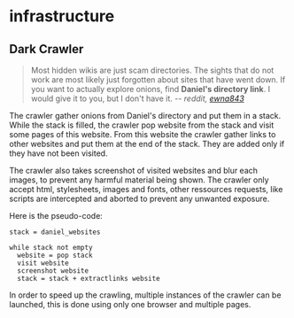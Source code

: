 # infrastructure

## Dark Crawler

> Most hidden wikis are just scam directories. The sights that do not work are most likely just forgotten about sites that have went down. If you want to actually explore onions, find **Daniel's directory link**. I would give it to you, but I don't have it.
> -- <cite>reddit, [ewna843](https://www.reddit.com/r/TOR/comments/cp59a5/is_there_any_way_to_make_more_of_the_hidden_wiki/ewna843/)</cite>

The crawler gather onions from Daniel's directory and put them in a stack.
While the stack is filled, the crawler pop website from the stack and visit some pages of this website. 
From this website the crawler gather links to other websites and put them at the end of the stack. They are added only if they have not been visited.

The crawler also takes screenshot of visited websites and blur each images, to prevent any harmful material being shown.
The crawler only accept html, stylesheets, images and fonts, other ressources requests, like scripts are intercepted and aborted to prevent any unwanted exposure.

Here is the pseudo-code:

```
stack = daniel_websites

while stack not empty
  website = pop stack
  visit website
  screenshot website
  stack = stack + extractlinks website
```

In order to speed up the crawling, multiple instances of the crawler can be launched, this is done using only one browser and multiple pages.
